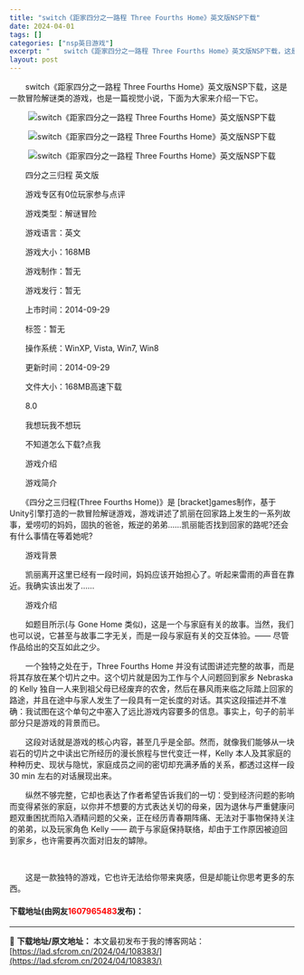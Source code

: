 ```yaml
---
title: "switch《距家四分之一路程 Three Fourths Home》英文版NSP下载"
date: 2024-04-01
tags: []
categories: ["nsp英日游戏"]
excerpt: "　　switch《距家四分之一路程 Three Fourths Home》英文版NSP下载，这是一款冒险解谜类的游戏，也是一篇视觉小说，下面为大家来介绍一下它。 　　四分之三归程 英文版 　　游戏专区有0位玩家参与点评 　　游戏类型：解谜冒险 　　游戏语言：英文 　　游戏大小：168MB 　　游戏制&hellip;"
layout: post
---
```


 <p>　　switch《距家四分之一路程 Three Fourths Home》英文版NSP下载，这是一款冒险解谜类的游戏，也是一篇视觉小说，下面为大家来介绍一下它。</p> <p align="center"><img align="" border="0" src="https://lad.sfcrom.cn/wp-content/uploads/2024/04/20240401_660a360a8f31f.webp" alt="switch《距家四分之一路程 Three Fourths Home》英文版NSP下载" /></p> <p align="center"><img align="" border="0" src="https://lad.sfcrom.cn/wp-content/uploads/2024/04/20240401_660a360ad7b2a.webp" alt="switch《距家四分之一路程 Three Fourths Home》英文版NSP下载" /></p> <p align="center"><img align="" border="0" src="http://img1.base.yxdown.com/2014-9/120x170_465301274975027.jpg" alt="switch《距家四分之一路程 Three Fourths Home》英文版NSP下载" /></p> <p>　　四分之三归程 英文版</p> <p>　　游戏专区有0位玩家参与点评</p> <p>　　游戏类型：解谜冒险</p> <p>　　游戏语言：英文</p> <p>　　游戏大小：168MB</p> <p>　　游戏制作：暂无</p> <p>　　游戏发行：暂无</p> <p>　　上市时间：2014-09-29</p> <p>　　标签：暂无</p> <p>　　操作系统：WinXP, Vista, Win7, Win8</p> <p>　　更新时间：2014-09-29</p> <p>　　文件大小：168MB高速下载</p> <p>　　8.0</p> <p>　　我想玩我不想玩</p> <p>　　不知道怎么下载?点我</p> <p>　　游戏介绍</p> <p>　　游戏简介</p> <p>　　《四分之三归程(Three Fourths Home)》是 [bracket]games制作，基于Unity引擎打造的一款冒险解谜游戏，游戏讲述了凯丽在回家路上发生的一系列故事，爱唠叨的妈妈，固执的爸爸，叛逆的弟弟&hellip;&hellip;凯丽能否找到回家的路呢?还会有什么事情在等着她呢?</p> <p>　　游戏背景</p> <p>　　凯丽离开这里已经有一段时间，妈妈应该开始担心了。听起来雷雨的声音在靠近。我确实该出发了&hellip;&hellip;</p> <p>　　游戏介绍</p> <p>　　如题目所示(与 Gone Home 类似)，这是一个与家庭有关的故事。当然，我们也可以说，它甚至与故事二字无关，而是一段与家庭有关的交互体验。&mdash;&mdash; 尽管作品给出的交互如此之少。</p> <p>　　一个独特之处在于，Three Fourths Home 并没有试图讲述完整的故事，而是将其存放在某个切片之中。这个切片就是因为工作与个人问题回到家乡 Nebraska 的 Kelly 独自一人来到祖父母已经废弃的农舍，然后在暴风雨来临之际踏上回家的路途，并且在途中与家人发生了一段具有一定长度的对话。其实这段描述并不准确：我试图在这个单句之中塞入了远比游戏内容要多的信息。事实上，句子的前半部分只是游戏的背景而已。</p> <p>　　这段对话就是游戏的核心内容，甚至几乎是全部。然而，就像我们能够从一块岩石的切片之中读出它所经历的漫长旅程与世代变迁一样，Kelly 本人及其家庭的种种历史、现状与隐忧，家庭成员之间的密切却充满矛盾的关系，都透过这样一段 30 min 左右的对话展现出来。</p> <p>　　纵然不够完整，它却也表达了作者希望告诉我们的一切：受到经济问题的影响而变得紧张的家庭，以你并不想要的方式表达关切的母亲，因为退休与严重健康问题双重困扰而陷入酒精问题的父亲，正在经历青春期阵痛、无法对于事物保持关注的弟弟，以及玩家角色 Kelly &mdash;&mdash; 疏于与家庭保持联络，却由于工作原因被迫回到家乡，也许需要再次面对旧友的罅隙。</p> <p>&nbsp;</p> <p>　　这是一款独特的游戏，它也许无法给你带来爽感，但是却能让你思考更多的东西。</p> <p><h4>下载地址(由网友<font color="red">1607965483</font>发布)：</h4></p> 

---
📖 **下载地址/原文地址：** 本文最初发布于我的博客网站：[https://lad.sfcrom.cn/2024/04/108383/](https://lad.sfcrom.cn/2024/04/108383/)
